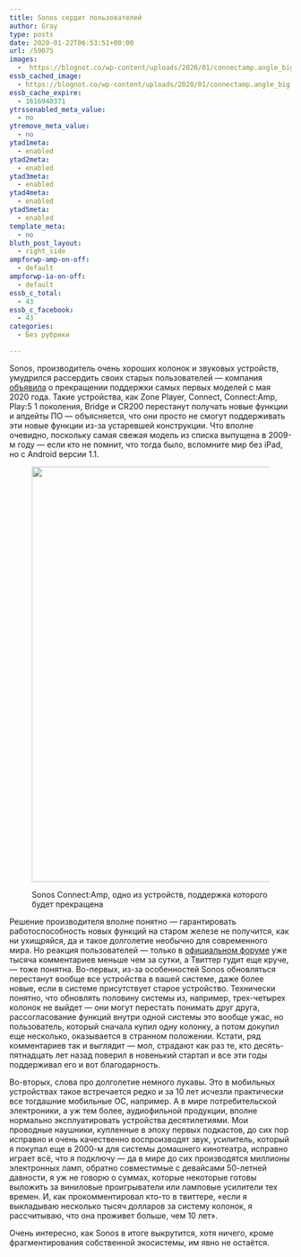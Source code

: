 ```yaml
---
title: Sonos сердит пользователей
author: Gray
type: posts
date: 2020-01-22T06:53:51+00:00
url: /59075
images:
  -  https://blognot.co/wp-content/uploads/2020/01/connectamp.angle_big.jpg
essb_cached_image:
  - https://blognot.co/wp-content/uploads/2020/01/connectamp.angle_big.jpg
essb_cache_expire:
  - 1616940371
ytrssenabled_meta_value:
  - no
ytremove_meta_value:
  - no
ytad1meta:
  - enabled
ytad2meta:
  - enabled
ytad3meta:
  - enabled
ytad4meta:
  - enabled
ytad5meta:
  - enabled
template_meta:
  - no
bluth_post_layout:
  - right_side
ampforwp-amp-on-off:
  - default
ampforwp-ia-on-off:
  - default
essb_c_total:
  - 43
essb_c_facebook:
  - 43
categories:
  - Без рубрики

---
```








Sonos, производитель очень хороших колонок и звуковых устройств, умудрился рассердить своих старых пользователей — компания [объявила][1] о прекращении поддержки самых первых моделей с мая 2020 года. Такие устройства, как Zone Player, Connect, Connect:Amp, Play:5 1 поколения, Bridge и CR200 перестанут получать новые функции и апдейты ПО — объясняется, что они просто не смогут поддерживать эти новые функции из-за устаревшей конструкции. Что вполне очевидно, поскольку самая свежая модель из списка выпущена в 2009-м году — если кто не помнит, что тогда было, вспомните мир без iPad, но с Android версии 1.1. <figure class="wp-block-image size-large">

<img data-attachment-id="59076" data-permalink="https://blognot.co/59075/connectamp-angle_big" data-orig-file="https://i1.wp.com/blognot.co/wp-content/uploads/2020/01/connectamp.angle_big.jpg?fit=800%2C800&ssl=1" data-orig-size="800,800" data-comments-opened="1" data-image-meta="{&quot;aperture&quot;:&quot;0&quot;,&quot;credit&quot;:&quot;&quot;,&quot;camera&quot;:&quot;&quot;,&quot;caption&quot;:&quot;&quot;,&quot;created_timestamp&quot;:&quot;0&quot;,&quot;copyright&quot;:&quot;&quot;,&quot;focal_length&quot;:&quot;0&quot;,&quot;iso&quot;:&quot;0&quot;,&quot;shutter_speed&quot;:&quot;0&quot;,&quot;title&quot;:&quot;&quot;,&quot;orientation&quot;:&quot;0&quot;}" data-image-title="connectamp.angle_big" data-image-description="" data-medium-file="https://i1.wp.com/blognot.co/wp-content/uploads/2020/01/connectamp.angle_big.jpg?fit=300%2C300&ssl=1" data-large-file="https://i1.wp.com/blognot.co/wp-content/uploads/2020/01/connectamp.angle_big.jpg?fit=740%2C740&ssl=1" width="740" height="740" src="https://i1.wp.com/blognot.co/wp-content/uploads/2020/01/connectamp.angle_big.jpg?resize=740%2C740&#038;ssl=1" alt="" class="wp-image-59076" srcset="https://i1.wp.com/blognot.co/wp-content/uploads/2020/01/connectamp.angle_big.jpg?w=800&ssl=1 800w, https://i1.wp.com/blognot.co/wp-content/uploads/2020/01/connectamp.angle_big.jpg?resize=300%2C300&ssl=1 300w, https://i1.wp.com/blognot.co/wp-content/uploads/2020/01/connectamp.angle_big.jpg?resize=150%2C150&ssl=1 150w, https://i1.wp.com/blognot.co/wp-content/uploads/2020/01/connectamp.angle_big.jpg?resize=768%2C768&ssl=1 768w, https://i1.wp.com/blognot.co/wp-content/uploads/2020/01/connectamp.angle_big.jpg?resize=60%2C60&ssl=1 60w, https://i1.wp.com/blognot.co/wp-content/uploads/2020/01/connectamp.angle_big.jpg?resize=500%2C500&ssl=1 500w, https://i1.wp.com/blognot.co/wp-content/uploads/2020/01/connectamp.angle_big.jpg?resize=200%2C200&ssl=1 200w, https://i1.wp.com/blognot.co/wp-content/uploads/2020/01/connectamp.angle_big.jpg?w=1200&ssl=1 1200w" sizes="(max-width: 740px) 100vw, 740px" data-recalc-dims="1" /> <figcaption>Sonos Connect:Amp, одно из устройств, поддержка которого будет прекращена</figcaption></figure> 

Решение производителя вполне понятно — гарантировать работоспособность новых функций на старом железе не получится, как ни ухищряйся, да и такое долголетие необычно для современного мира. Но реакция пользователей — только в [официальном форуме][2] уже тысяча комментариев меньше чем за сутки, а Твиттер гудит еще круче, — тоже понятна. Во-первых, из-за особенностей Sonos обновляться перестанут вообще все устройства в вашей системе, даже более новые, если в системе присутствует старое устройство. Технически понятно, что обновлять половину системы из, например, трех-четырех колонок не выйдет — они могут перестать понимать друг друга, рассогласование функций внутри одной системы это вообще ужас, но пользователь, который сначала купил одну колонку, а потом докупил еще несколько, оказывается в странном положении. Кстати, ряд комментариев так и выглядит — мол, страдают как раз те, кто десять-пятнадцать лет назад поверил в новенький стартап и все эти годы поддерживал его и вот благодарность.

Во-вторых, слова про долголетие немного лукавы. Это в мобильных устройствах такое встречается редко и за 10 лет исчезли практически все тогдашние мобильные ОС, например. А в мире потребительской электроники, а уж тем более, аудиофильной продукции, вполне нормально эксплуатировать устройства десятилетиями. Мои проводные наушники, купленные в эпоху первых подкастов, до сих пор исправно и очень качественно воспроизводят звук, усилитель, который я покупал еще в 2000-м для системы домашнего кинотеатра, исправно играет всё, что я подключу — да в мире до сих производятся миллионы электронных ламп, обратно совместимые с девайсами 50-летней давности, я уж не говорю о суммах, которые некоторые готовы выложить за виниловые проигрыватели или ламповые усилители тех времен. И, как прокомментировал кто-то в твиттере, &#171;если я выкладываю несколько тысяч долларов за систему колонок, я рассчитываю, что она проживет больше, чем 10 лет&#187;.&nbsp;

Очень интересно, как Sonos в итоге выкрутится, хотя ничего, кроме фрагментирования собственной экосистемы, им явно не остаётся.

 [1]: https://blog.sonos.com/en/end-of-software-updates-for-legacy-products/
 [2]: https://en.community.sonos.com/announcements-228985/end-of-software-updates-for-legacy-products-6835470